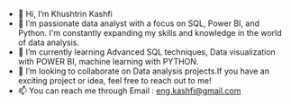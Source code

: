 - 👋 Hi, I’m Khushtrin Kashfi
- 👀 I’m passionate data analyst with a focus on SQL, Power BI, and Python. I'm constantly expanding my skills and knowledge in the world of data analysis.
- 🌱 I’m currently learning Advanced SQL techniques, Data visualization with POWER BI, machine learning with PYTHON. 
- 💞️ I’m looking to collaborate on Data analysis projects.If you have an exciting project or idea, feel free to reach out to me!
- 📫 You can reach me through Email : eng.kashfi@gmail.com


